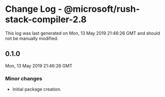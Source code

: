 # Change Log - @microsoft/rush-stack-compiler-2.8

This log was last generated on Mon, 13 May 2019 21:46:26 GMT and should not be manually modified.

## 0.1.0
Mon, 13 May 2019 21:46:26 GMT

### Minor changes

- Initial package creation.

